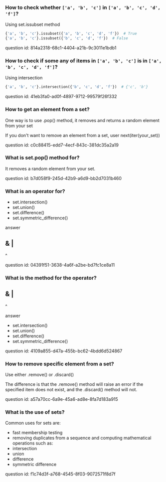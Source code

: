 ### How to check whether `['a', 'b', 'c']` in `['a', 'b', 'c', 'd', 'f']`?

Using set.issubset method
```python
{'a', 'b', 'c'}.issubset({'a', 'b', 'c', 'd', 'f'})  # True
{'a', 'b', 'c'}.issubset({'b', 'c', 'd', 'f'})  # False
```

question id: 814a2318-68c1-4404-a21b-9c3011e1bdb1


### How to check if some any of items in `['a', 'b', 'c']` is in `['a', 'b', 'c', 'd', 'f']`?

Using intersection
```python
{'a', 'b', 'c'}.intersection({'b', 'c', 'd', 'f'})  # {'c', 'b'}
```

question id: 41eb3fa0-ad0f-4897-9712-99579f26f332


### How to get an element from a set?

One way is to use .pop() method, it removes and returns a random element from your set

If you don't want to remove an element from a set, user next(iter(your_set))

question id: c0c88415-edd7-4ecf-843c-381dc35a2a19


### What is set.pop() method for?

It removes a random element from your set. 

question id: b7d058f9-245d-42b9-a6d9-bb2d7031b460


### What is an operator for? 

- set.intersection()
- set.union()
- set.difference()
- set.symmetric_difference()

answer

&
|
-
^

question id: 04391f51-3638-4a6f-a2be-bd7fc1ce8a11


### What is the method for the operator?

&
|
-
^

answer

- set.intersection()
- set.union()
- set.difference()
- set.symmetric_difference()

question id: 4109a855-d47a-455b-bc62-4bdd6d524867


### How to remove specific element from a set?

Use either .remove() or .discard()

The difference is that the .remove() method will raise an error if the specified item does not 
exist, and the .discard() method will not.

question id: a57a70cc-6a9e-45a6-ad8e-8fa7d183a915


### What is the use of sets?

Common uses for sets are: 
- fast membership testing 
- removing duplicates from a sequence 
and computing mathematical operations such as: 
- intersection
- union
- difference
- symmetric difference

question id: f1c74d3f-a768-4545-8f03-9072571f8d7f